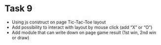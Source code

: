 # Task 9
* Using js construct on page Tic-Tac-Toe layout
* Add possibility to interact with layout by mouse click (add “X” or “O”)
* Add module that can write down on page game result (1st win, 2nd win or draw)


